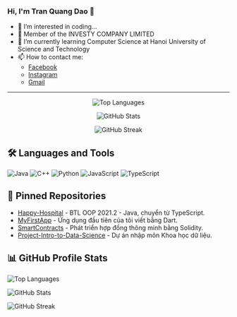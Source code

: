 ### Hi, I'm Tran Quang Dao 👋 

- 👀 I’m interested in coding...
- 🔭 Member of the INVESTY COMPANY LIMITED
- 🌱 I’m currently learning Computer Science at Hanoi University of Science and Technology
- 📫 How to contact me: 
    - [Facebook](https://www.facebook.com/quangdao1609/)
    - [Instagram](https://www.instagram.com/qd_16092002)
    - [Gmail](mailto:tranquangdao16092002@gmail.com)

---

<p align="center">
    <img src="https://github-readme-stats.vercel.app/api/top-langs?username=qd16092002&show_icons=true&locale=en&layout=compact" alt="Top Languages" />
</p>

<p align="center">
    <img src="https://github-readme-stats.vercel.app/api?username=qd16092002&show_icons=true&locale=en" alt="GitHub Stats" />
</p>

<p align="center">
    <img src="https://github-readme-streak-stats.herokuapp.com/?user=qd16092002&" alt="GitHub Streak" />
</p>

## 🛠 Languages and Tools

![Java](https://img.shields.io/badge/Java-%23ED8B00.svg?style=for-the-badge&logo=java&logoColor=white)
![C++](https://img.shields.io/badge/C++-%2300599C.svg?style=for-the-badge&logo=c%2B%2B&logoColor=white)
![Python](https://img.shields.io/badge/Python-%2314354C.svg?style=for-the-badge&logo=python&logoColor=white)
![JavaScript](https://img.shields.io/badge/JavaScript-%23F7DF1E.svg?style=for-the-badge&logo=javascript&logoColor=black)
![TypeScript](https://img.shields.io/badge/TypeScript-%23007ACC.svg?style=for-the-badge&logo=typescript&logoColor=white)

## 📌 Pinned Repositories

- [Happy-Hospital](https://github.com/qd16092002/Happy-Hospital) - BTL OOP 2021.2 - Java, chuyển từ TypeScript.
- [MyFirstApp](https://github.com/qd16092002/MyFirstApp) - Ứng dụng đầu tiên của tôi viết bằng Dart.
- [SmartContracts](https://github.com/qd16092002/SmartContracts) - Phát triển hợp đồng thông minh bằng Solidity.
- [Project-Intro-to-Data-Science](https://github.com/qd16092002/Project-Intro-to-Data-Science) - Dự án nhập môn Khoa học dữ liệu.

## 📊 GitHub Profile Stats

<p align="left">
    <img src="https://github-readme-stats.vercel.app/api/top-langs?username=qd16092002&show_icons=true&locale=en&layout=compact" alt="Top Languages" />
</p>

<p align="left">
    <img src="https://github-readme-stats.vercel.app/api?username=qd16092002&show_icons=true&locale=en" alt="GitHub Stats" />
</p>

<p align="left">
    <img src="https://github-readme-streak-stats.herokuapp.com/?user=qd16092002&" alt="GitHub Streak" />
</p>
